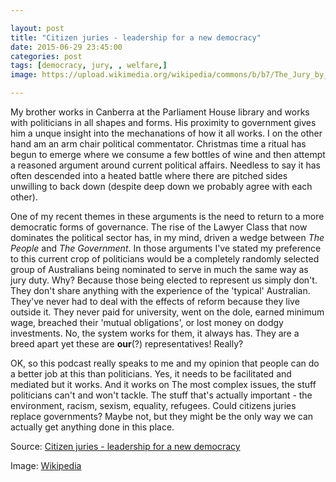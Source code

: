 ```yaml
---

layout: post
title: "Citizen juries - leadership for a new democracy"
date: 2015-06-29 23:45:00
categories: post
tags: [democracy, jury, , welfare,]
image: https://upload.wikimedia.org/wikipedia/commons/b/b7/The_Jury_by_John_Morgan.jpg

---
```


My brother works in Canberra at the Parliament House library and works with politicians in all shapes and forms. His proximity to government gives him a unque insight into the mechanations of how it all works. I on the other hand am an arm chair political commentator. Christmas time a ritual has begun to emerge where we consume a few bottles of wine and then attempt a reasoned argument around current political affairs. Needless to say it has often descended into a heated battle where there are pitched sides unwilling to back down (despite deep down we probably agree with each other). 

One of my recent themes in these arguments is the need to return to a more democratic forms
of governance. The rise of the Lawyer Class that now dominates the political sector has, in my mind, driven a wedge between *The People* and *The Government*.  In those arguments I've stated my preference to this current crop of politicians would be a completely randomly selected group of Australians being nominated to serve in much the same way as jury duty. Why? Because those being elected to represent us simply don't. They don't share anything with the experience of the 'typical' Australian. They've never had to deal with the effects of reform because they live outside it. They never paid for university, went on the dole, earned minimum wage,  breached their 'mutual obligations', or lost money on dodgy investments. No, the system works for them, it always has. They are a breed apart yet these are **our**(?) representatives! Really? 

OK, so this podcast really speaks to me and my opinion that people can do a better job at this than politicians. Yes, it needs to be facilitated and mediated but it works. And it works on The most complex issues, the stuff politicians can't and won't tackle. The stuff that's actually important - the environment, racism, sexism, equality, refugees. Could citizens juries replace governments? Maybe not, but they might be the only way we can actually get anything done in this place. 


Source: [Citizen juries - leadership for a new democracy](https://itunes.apple.com/au/podcast/big-ideas-full-program-podcast/id164330831?mt=2&i=344319168)

Image: [Wikipedia](https://en.m.wikipedia.org/wiki/Jury)